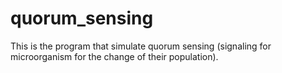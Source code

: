 # quorum_sensing
This is the program that simulate quorum sensing (signaling for microorganism for the change of their population). 
